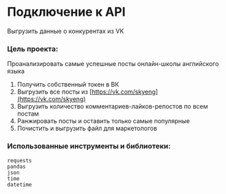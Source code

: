 # Подключение к API
Выгрузить данные о конкурентах из VK
### Цель проекта:
Проанализировать самые успешные посты онлайн-школы английского языка
1. Получить собственный токен в ВК
2. Выгрузить все посты из [https://vk.com/skyeng](https://vk.com/skyeng)
3. Выгрузить количество комментариев-лайков-репостов по всем постам
4. Ранжировать посты и оставить только самые популярные
5. Почистить и выгрузить файл для маркетологов

### Использованные инструменты и библиотеки:
```
requests 
pandas
json
time
datetime
```
